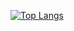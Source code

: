 [![Top Langs](https://github-readme-stats.vercel.app/api/top-langs/?username=cheonglol)](https://github.com/cheonglol)
